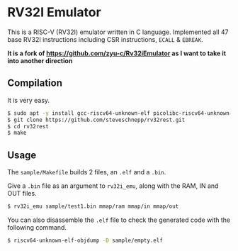 # RV32I Emulator

This is a RISC-V (RV32I) emulator written in C language.
Implemented all 47 base RV32I instructions including CSR instructions, `ECALL` & `EBREAK`.

__It is a fork of https://github.com/zyu-c/Rv32iEmulator as I want to take it into another direction__

## Compilation


It is very easy.


``` bash
$ sudo apt -y install gcc-riscv64-unknown-elf picolibc-riscv64-unknown-elf
$ git clone https://github.com/steveschnepp/rv32rest.git
$ cd rv32rest
$ make
```

## Usage

The `sample/Makefile` builds 2 files, an `.elf` and a `.bin`.

Give a `.bin` file as an argument to `rv32i_emu`, along with the RAM, IN and OUT files.

``` bash
$ rv32i_emu sample/test1.bin mmap/ram mmap/in mmap/out
```

You can also disassemble the `.elf` file to check the generated code with the following command.

``` bash
$ riscv64-unknown-elf-objdump -D sample/empty.elf
```
